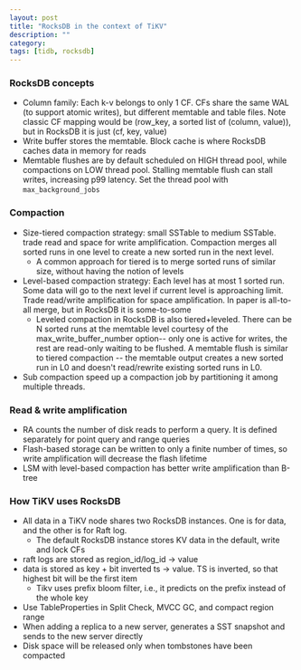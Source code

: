 ```yaml
---
layout: post
title: "RocksDB in the context of TiKV"
description: ""
category: 
tags: [tidb, rocksdb]
---
```


### RocksDB concepts
* Column family: Each k-v belongs to only 1 CF. CFs share the same WAL (to support atomic writes), but different memtable and table files. Note classic CF mapping would be (row_key, a sorted list of (column, value)), but in RocksDB it is just (cf, key, value)
* Write buffer stores the memtable. Block cache is where RocksDB caches data in memory for reads
* Memtable flushes are by default scheduled on HIGH thread pool, while compactions on LOW thread pool. Stalling memtable flush can stall writes, increasing p99 latency. Set the thread pool with `max_background_jobs` 

### Compaction
* Size-tiered compaction strategy: small SSTable to medium SSTable. trade read and space for write amplification. Compaction merges all sorted runs in one level to create a new sorted run in the next level.
  * A common approach for tiered is to merge sorted runs of similar size, without having the notion of levels
* Level-based compaction strategy: Each level has at most 1 sorted run. Some data will go to the next level if current level is approaching limit. Trade read/write amplification for space amplification. In paper is all-to-all merge, but in RocksDB it is some-to-some
  * Leveled compaction in RocksDB is also tiered+leveled. There can be N sorted runs at the memtable level courtesy of the max_write_buffer_number option-- only one is active for writes, the rest are read-only waiting to be flushed. A memtable flush is similar to tiered compaction -- the memtable output creates a new sorted run in L0 and doesn't read/rewrite existing sorted runs in L0.
* Sub compaction speed up a compaction job by partitioning it among multiple threads.

### Read & write amplification
* RA counts the number of disk reads to perform a query. It is defined separately for point query and range queries
* Flash-based storage can be written to only a finite number of times, so write amplification will decrease the flash lifetime
* LSM with level-based compaction has better write amplification than B-tree

### How TiKV uses RocksDB
* All data in a TiKV node shares two RocksDB instances. One is for data, and the other is for Raft log.
  * The default RocksDB instance stores KV data in the default, write and lock CFs
* raft logs are stored as region_id/log_id -> value
* data is stored as key + bit inverted ts -> value. TS is inverted, so that highest bit will be the first item
  * Tikv uses prefix bloom filter, i.e., it predicts on the prefix instead of the whole key
* Use TableProperties in Split Check, MVCC GC, and compact region range
* When adding a replica to a new server, generates a SST snapshot and sends to the new server directly
* Disk space will be released only when tombstones have been compacted
